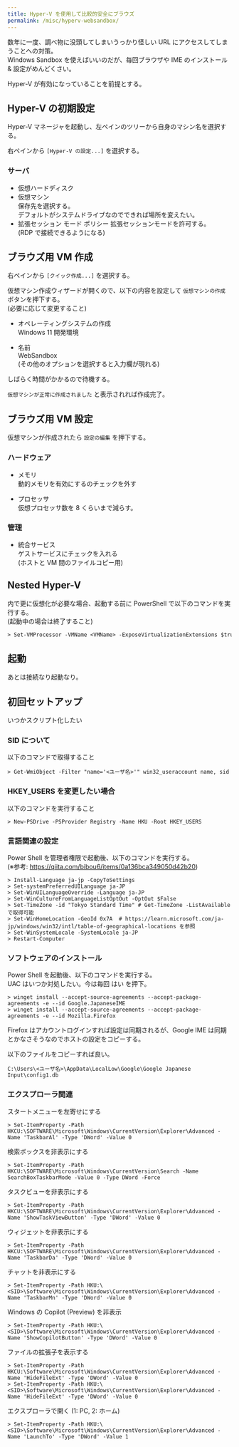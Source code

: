 ```yaml
---
title: Hyper-V を使用して比較的安全にブラウズ
permalink: /misc/hyperv-websandbox/
---
```


数年に一度、調べ物に没頭してしまいうっかり怪しい URL にアクセスしてしまうことへの対策。  
Windows Sandbox を使えばいいのだが、毎回ブラウザや IME のインストール & 設定がめんどくさい。

Hyper-V が有効になっていることを前提とする。

## Hyper-V の初期設定

Hyper-V マネージャを起動し、左ペインのツリーから自身のマシン名を選択する。

右ペインから `[Hyper-V の設定...]` を選択する。

### サーバ
* 仮想ハードディスク
* 仮想マシン  
保存先を選択する。  
デフォルトがシステムドライブなのでできれば場所を変えたい。
* 拡張セッション モード ポリシー
拡張セッションモードを許可する。  
(RDP で接続できるようになる)

## ブラウズ用 VM 作成

右ペインから `[クイック作成...]` を選択する。

仮想マシン作成ウィザードが開くので、以下の内容を設定して `仮想マシンの作成` ボタンを押下する。  
(必要に応じて変更すること)

* オペレーティングシステムの作成  
Windows 11 開発環境 

* 名前  
WebSandbox  
(その他のオプションを選択すると入力欄が現れる)

しばらく時間がかかるので待機する。

`仮想マシンが正常に作成されました` と表示されれば作成完了。

## ブラウズ用 VM 設定
仮想マシンが作成されたら `設定の編集` を押下する。

### ハードウェア
* メモリ  
動的メモリを有効にするのチェックを外す

* プロセッサ  
仮想プロセッサ数を 8 くらいまで減らす。

### 管理
* 統合サービス  
ゲストサービスにチェックを入れる  
(ホストと VM 間のファイルコピー用)

## Nested Hyper-V
内で更に仮想化が必要な場合、起動する前に PowerShell で以下のコマンドを実行する。  
(起動中の場合は終了すること)
```ps
> Set-VMProcessor -VMName <VMName> -ExposeVirtualizationExtensions $true
```

## 起動
あとは接続なり起動なり。

## 初回セットアップ
いつかスクリプト化したい

### SID について
以下のコマンドで取得すること

```
> Get-WmiObject -Filter "name='<ユーザ名>'" win32_useraccount name, sid
```

### HKEY_USERS を変更したい場合
以下のコマンドを実行すること

```
> New-PSDrive -PSProvider Registry -Name HKU -Root HKEY_USERS
```

### 言語関連の設定
Power Shell を管理者権限で起動後、以下のコマンドを実行する。  
(※参考: https://qiita.com/bibou6/items/0a136bca349050d42b20)
```
> Install-Language ja-jp -CopyToSettings
> Set-systemPreferredUILanguage ja-JP
> Set-WinUILanguageOverride -Language ja-JP
> Set-WinCultureFromLanguageListOptOut -OptOut $False
> Set-TimeZone -id "Tokyo Standard Time" # Get-TimeZone -ListAvailable で取得可能
> Set-WinHomeLocation -GeoId 0x7A  # https://learn.microsoft.com/ja-jp/windows/win32/intl/table-of-geographical-locations を参照
> Set-WinSystemLocale -SystemLocale ja-JP
> Restart-Computer
```

### ソフトウェアのインストール
Power Shell を起動後、以下のコマンドを実行する。  
UAC はいつか対処したい。今は毎回 はい を押下。
```
> winget install --accept-source-agreements --accept-package-agreements -e --id Google.JapaneseIME
> winget install --accept-source-agreements --accept-package-agreements -e --id Mozilla.Firefox
```

Firefox はアカウントログインすれば設定は同期されるが、Google IME は同期とかなさそうなのでホストの設定をコピーする。

以下のファイルをコピーすれば良い。
```
C:\Users\<ユーザ名>\AppData\LocalLow\Google\Google Japanese Input\config1.db
```

### エクスプローラ関連
スタートメニューを左寄せにする
```
> Set-ItemProperty -Path HKCU:\SOFTWARE\Microsoft\Windows\CurrentVersion\Explorer\Advanced -Name 'TaskbarAl' -Type 'DWord' -Value 0
```
検索ボックスを非表示にする
```
> Set-ItemProperty -Path HKCU:\SOFTWARE\Microsoft\Windows\CurrentVersion\Search -Name SearchBoxTaskbarMode -Value 0 -Type DWord -Force
```
タスクビューを非表示にする
```
> Set-ItemProperty -Path HKCU:\SOFTWARE\Microsoft\Windows\CurrentVersion\Explorer\Advanced -Name 'ShowTaskViewButton' -Type 'DWord' -Value 0
```
ウィジェットを非表示にする
```
> Set-ItemProperty -Path HKCU:\SOFTWARE\Microsoft\Windows\CurrentVersion\Explorer\Advanced -Name 'TaskbarDa' -Type 'DWord' -Value 0
```
チャットを非表示にする
```
> Set-ItemProperty -Path HKU:\<SID>\Software\Microsoft\Windows\CurrentVersion\Explorer\Advanced -Name 'TaskbarMn' -Type 'DWord' -Value 0
```
Windows の Copilot (Preview) を非表示
```
> Set-ItemProperty -Path HKU:\<SID>\Software\Microsoft\Windows\CurrentVersion\Explorer\Advanced -Name 'ShowCopilotButton' -Type 'DWord' -Value 0
```
ファイルの拡張子を表示する
```
> Set-ItemProperty -Path HKCU:\Software\Microsoft\Windows\CurrentVersion\Explorer\Advanced -Name 'HideFileExt' -Type 'DWord' -Value 0
> Set-ItemProperty -Path HKU:\<SID>\Software\Microsoft\Windows\CurrentVersion\Explorer\Advanced -Name 'HideFileExt' -Type 'DWord' -Value 0
```
エクスプローラで開く
(1: PC, 2: ホーム)
```
> Set-ItemProperty -Path HKU:\<SID>\Software\Microsoft\Windows\CurrentVersion\Explorer\Advanced -Name 'LaunchTo' -Type 'DWord' -Value 1
```
